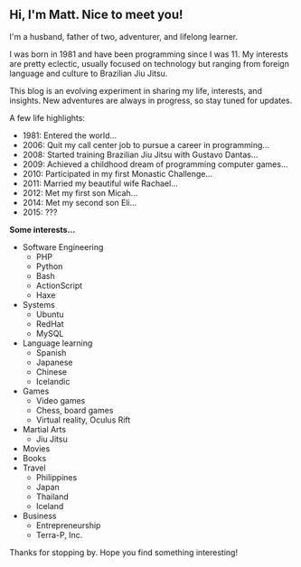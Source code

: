 <h2 class="blog-post-title">Hi, I'm Matt. Nice to meet you!</h2>

I'm a husband, father of two, adventurer, and lifelong learner.

I was born in 1981 and have been programming since I was 11. My interests are pretty eclectic, usually focused on technology but ranging from foreign language and culture to Brazilian Jiu Jitsu.

This blog is an evolving experiment in sharing my life, interests, and insights. New adventures are always in progress, so stay tuned for updates.

A few life highlights:

- 1981: Entered the world...
- 2006: Quit my call center job to pursue a career in programming...
- 2008: Started training Brazilian Jiu Jitsu with Gustavo Dantas...
- 2009: Achieved a childhood dream of programming computer games...
- 2010: Participated in my first Monastic Challenge...
- 2011: Married my beautiful wife Rachael...
- 2012: Met my first son Micah...
- 2014: Met my second son Eli...
- 2015: ???

**Some interests...**

- Software Engineering
  - PHP
  - Python
  - Bash
  - ActionScript
  - Haxe
- Systems
  - Ubuntu
  - RedHat
  - MySQL
- Language learning
  - Spanish
  - Japanese
  - Chinese
  - Icelandic
- Games
  - Video games
  - Chess, board games
  - Virtual reality, Oculus Rift
- Martial Arts
  - Jiu Jitsu
- Movies
- Books
- Travel
  - Philippines
  - Japan
  - Thailand
  - Iceland
- Business
  - Entrepreneurship
  - Terra-P, Inc.

Thanks for stopping by. Hope you find something interesting!